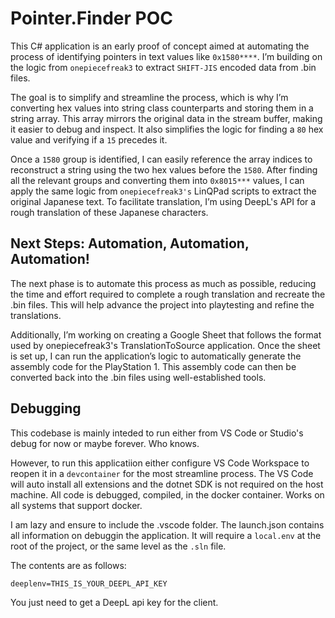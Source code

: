 # Pointer.Finder POC

This C# application is an early proof of concept aimed at automating the process of identifying pointers in text values like `0x1580****`. I’m building on the logic from `onepiecefreak3` to extract `SHIFT-JIS` encoded data from .bin files.

The goal is to simplify and streamline the process, which is why I’m converting hex values into string class counterparts and storing them in a string array. This array mirrors the original data in the stream buffer, making it easier to debug and inspect. It also simplifies the logic for finding a `80` hex value and verifying if a `15` precedes it.

Once a `1580` group is identified, I can easily reference the array indices to reconstruct a string using the two hex values before the `1580`. After finding all the relevant groups and converting them into `0x8015***` values, I can apply the same logic from `onepiecefreak3's` LinQPad scripts to extract the original Japanese text. To facilitate translation, I’m using DeepL's API for a rough translation of these Japanese characters.

## Next Steps: Automation, Automation, Automation!
The next phase is to automate this process as much as possible, reducing the time and effort required to complete a rough translation and recreate the .bin files. This will help advance the project into playtesting and refine the translations.

Additionally, I’m working on creating a Google Sheet that follows the format used by onepiecefreak3's TranslationToSource application. Once the sheet is set up, I can run the application’s logic to automatically generate the assembly code for the PlayStation 1. This assembly code can then be converted back into the .bin files using well-established tools.

## Debugging

This codebase is mainly inteded to run either from VS Code or Studio's debug for now or maybe forever. Who knows. 

However, to run this applicatiion either configure VS Code Workspace to reopen it in a `devcontainer` for the most streamline process. The VS Code will auto install all extensions and the dotnet SDK is not required on the host machine. All code is debugged, compiled, in the docker container. Works on all systems that support docker.

I am lazy and ensure to include the .vscode folder. The launch.json contains all information on debuggin the application. It will require a `local.env` at the root of the project, or the same level as the `.sln` file.

The contents are as follows:
```
deeplenv=THIS_IS_YOUR_DEEPL_API_KEY
```

You just need to get a DeepL api key for the client.